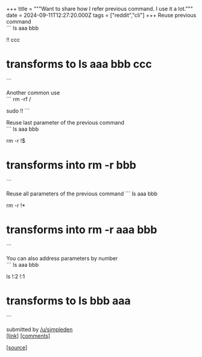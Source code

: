 +++
title = """Want to share how I refer previous command. I use it a lot."""
date = 2024-09-11T12:27:20.000Z
tags = ["reddit","cli"]
+++
Reuse previous command  
\`\`\` ls aaa bbb

!! ccc

transforms to ls aaa bbb ccc
============================

\`\`\`

Another common use  
\`\`\` rm -rf /

sudo !! \`\`\`

Reuse last parameter of the previous command  
\`\`\` ls aaa bbb

rm -r !$

transforms into rm -r bbb
=========================

\`\`\`

Reuse all parameters of the previous command \`\`\` ls aaa bbb

rm -r !\*

transforms into rm -r aaa bbb
=============================

\`\`\`

You can also address parameters by number  
\`\`\` ls aaa bbb

ls !:2 !:1

transforms to ls bbb aaa
========================

\`\`\`

submitted by [/u/simpleden](https://www.reddit.com/user/simpleden)  
[\[link\]](https://www.reddit.com/r/commandline/comments/1fe8uwc/want_to_share_how_i_refer_previous_command_i_use/) [\[comments\]](https://www.reddit.com/r/commandline/comments/1fe8uwc/want_to_share_how_i_refer_previous_command_i_use/)

[[source]](https://www.reddit.com/r/commandline/comments/1fe8uwc/want_to_share_how_i_refer_previous_command_i_use/)
